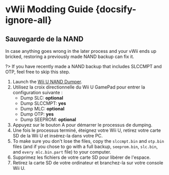 # vWii Modding Guide {docsify-ignore-all}

## Sauvegarde de la NAND

In case anything goes wrong in the later process and your vWii ends up bricked, restoring a previously made NAND backup can fix it.

?> If you have recently made a NAND backup that includes SLCCMPT and OTP, feel free to skip this step.

1. Launch the [Wii U NAND Dumper](browser-exploit).
2. Utilisez la croix directionnelle du Wii U GamePad pour entrer la configuration suivante :
   - Dump SLC: **optional**
   - Dump SLCCMPT: **yes**
   - Dump MLC: **optional**
   - Dump OTP: **yes**
   - Dump SEEPROM: **optional**
3. Appuyez sur le bouton A pour démarrer le processus de dumping.
4. Une fois le processus terminé, éteignez votre Wii U, retirez votre carte SD de la Wii U et insérez-la dans votre PC.
5. To make sure you don't lose the files, copy the `slccmpt.bin` and `otp.bin` files (and if you chose to go with a full backup, `seeprom.bin`, `slc.bin`, and `every mlc.bin.part` file) to your computer.
6. Supprimez les fichiers de votre carte SD pour libérer de l'espace.
7. Retirez la carte SD de votre ordinateur et branchez-la sur votre console Wii U.

